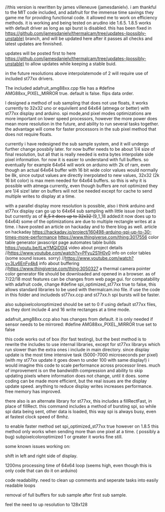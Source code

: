 //this version is rewritten by james villeneuve (jamesdanielv). i am thankful to the MIT code included, and adafruit for the immense time savings they game me for providing functional code. it allowed me to work on efficiency methods.
it is working and being tested on arudino ide 1.6.5. 1.8.5 works with default driver as long as spi burst is disabled. this has been fixed in https://github.com/jamesdanielv/thermalcam/tree/updates-(possibly-unstable) branch, and will be updated here after it passes all checks and latest updates are finnished.


updates will be posted first to here https://github.com/jamesdanielv/thermalcam/tree/updates-(possibly-unstable)
to allow updates while keeping a stable buid.

in the future resolutions above interpolatemode of 2 will require use of included st77xx drivers.

The included adafruit_amg88xx.cpp file has a #define AMG88xx_PIXEL_MIRROR true. default is false. flips data order.

I designed a method of sub sampling that does not use floats, it works currently to 32x32 uno or equivilent and 64x64 (atmega or better) with st77xx display and arduino. spi mode,and pixel modes optimizations are more important on lower speed processors, however the more power does mean more resolution in the future, and ability to run several tasks together.
the advantage will come for faster processors in the sub pixel method that does not require floats.

currently i have redesigned the sub sample system, and it will undergo further change possbily later. for now buffer needs to be about 1/4 size of final resolution, but all that is really needed is extra bytes interpolate side pixel information. for now it is easier to understand with full buffers. so eventually for example 64x64 will work on arduino with 2k of ram, even though an actual 64x64 buffer with 16 bit wide color values would normally be 8k, since output values are directly inerpolated to new values, 32x32 (2k 16 bit color) is max mem needed for 64x64 buffers. so this is why it is possible with atmega currently, even though buffers are not optimized they are 1/4 size! later on buffers will not be needed except for cache to send multiple writes to display at a time.

with a parallel display more resolution is possible, also i think arduino and st77xx display can go up to 64x64 sub sampling
with little issue (not bad!) but currently as of <del>8_5 it does up to 32x32 </del>(9_1_18 added:it now does up to 64x64)
some of the optimizations are due to multiple rectangle writes at a time. i have posted an article on hackaday and to there blog as well.
article on hackaday https://hackaday.io/project/160498-arduino-spi-up-to-30-times-more-performance
https://www.thingiverse.com/thing:3017556 color table generator javascript page automates table builds
https://youtu.be/tLwYMQjD0l4 video about project details
//https://www.youtube.com/watch?v=PFyu2S1H0v0 info on color tables (some sound issues. sorry)
//https://www.youtube.com/watch?v=3Lv6EnFy4k4 info about buffering
//https://www.thingiverse.com/thing:3050327 a thermal camera pointer
color generator file should be downloaded and opened in a browser. as of 7/22/18 most features can be changes from web page gui.
for compatability with adafruit code, change #define spi_optimized_st77xx true to false, this allows standard libraries to be used with thermalcam.ino file. if use the code in this folder and includeds st77xx.ccp and st77xx.h spi bursts will be 
faster. 

also  subpixelcoloroptimized should be set to 0 if using default st77xx files, as they dont include 4 and 16 write rectanges at a time mode.

adafruit_amg88xx.ccp also has changes from default. it is only needed if sensor needs to be mirrored: 
#define AMG88xx_PIXEL_MIRROR true set to false

this code works out of box (for fast testing), but the best method is to rewrite the includes to use internal libraries, except for st77xx librarys which run slower than the extra ones i include in main directory.
since display update is the most time intensive task (5000-7000 microseconds per pixel)
(with my st77xx update it goes down to under 100 with same display!) i would imagine this code to scale performance across processor lines. much of improvement is on the bandwidth compression and ability to skip updating pixels where information does not change, until it does. some coding can be made more efficient, but the real issues are the display update speed. anything to reduce display writes increases performance. free memory has improved.

there also is an alternate library for st77xx, this includes a fillRectFast, in place of fillRect. this command includes a method of bursting spi, so while spi data being sent, other data is loaded, this way spi is always busy, even at fastest clock speed of 8mhz. 

to enable faster method set spi_optimized_st77xx true
however on 1.8.5 this method only works when sending more than one pixel at a time. ( possibly a bug)
subpixelcoloroptimized 1 or greater it works fine still.


some known issues working on: 

shift in left and right side of display. 

1200ms processing time of 64x64 loop (seems high, even though this is only code that can do it on arduino)

code readability. need to clean up comments and seperate tasks into easily readable loops

removal of full buffers for sub sample after first sub sample. 

feel the need to up resolution to 128x128



